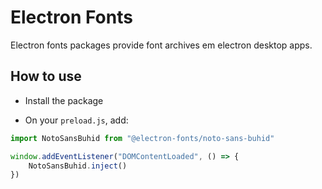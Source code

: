 # Electron Fonts

Electron fonts packages provide font archives em electron desktop apps.

## How to use

* Install the package

* On your `preload.js`, add:

```ts
import NotoSansBuhid from "@electron-fonts/noto-sans-buhid"

window.addEventListener("DOMContentLoaded", () => {
    NotoSansBuhid.inject()
})
```